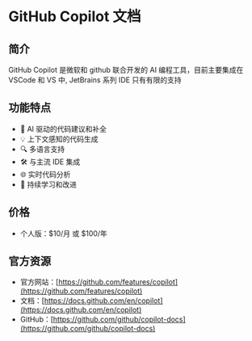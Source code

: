 # GitHub Copilot 文档

## 简介
GitHub Copilot 是微软和 github 联合开发的 AI 编程工具，目前主要集成在 VSCode 和 VS 中, JetBrains 系列 IDE 只有有限的支持

## 功能特点
- 🤖 AI 驱动的代码建议和补全
- 💡 上下文感知的代码生成
- 🔍 多语言支持
- 🛠️ 与主流 IDE 集成
- 🌐 实时代码分析
- 🔄 持续学习和改进

## 价格
- 个人版：$10/月 或 $100/年

## 官方资源
- 官方网站：[https://github.com/features/copilot](https://github.com/features/copilot)
- 文档：[https://docs.github.com/en/copilot](https://docs.github.com/en/copilot)
- GitHub：[https://github.com/github/copilot-docs](https://github.com/github/copilot-docs)
